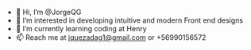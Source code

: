 - 👋 Hi, I’m @JorgeQG
- 👀 I’m interested in developing intuitive and modern Front end designs
- 🌱 I’m currently learning coding at Henry
- 📫 Reach me at jquezadag1@gmail.com or +56990156572

<!---
JorgeQG/JorgeQG is a ✨ special ✨ repository because its `README.md` (this file) appears on your GitHub profile.
You can click the Preview link to take a look at your changes.
--->
